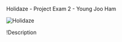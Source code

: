 Holidaze - Project Exam 2 - Young Joo Ham

![Holidaze ](https://github.com/Youngjooham/project-exam-2-YoungJooHam/assets/100440331/29a0d91b-f64d-49e3-8ff3-b875f9978433)

!Description
